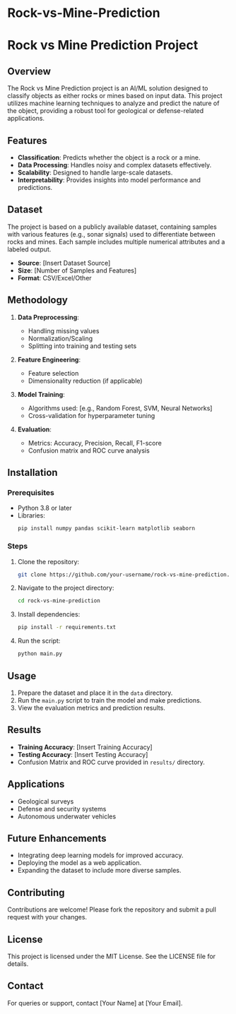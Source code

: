 # Rock-vs-Mine-Prediction

# Rock vs Mine Prediction Project

## Overview
The Rock vs Mine Prediction project is an AI/ML solution designed to classify objects as either rocks or mines based on input data. This project utilizes machine learning techniques to analyze and predict the nature of the object, providing a robust tool for geological or defense-related applications.

## Features
- **Classification**: Predicts whether the object is a rock or a mine.
- **Data Processing**: Handles noisy and complex datasets effectively.
- **Scalability**: Designed to handle large-scale datasets.
- **Interpretability**: Provides insights into model performance and predictions.

## Dataset
The project is based on a publicly available dataset, containing samples with various features (e.g., sonar signals) used to differentiate between rocks and mines. Each sample includes multiple numerical attributes and a labeled output.

- **Source**: [Insert Dataset Source]
- **Size**: [Number of Samples and Features]
- **Format**: CSV/Excel/Other

## Methodology
1. **Data Preprocessing**:
   - Handling missing values
   - Normalization/Scaling
   - Splitting into training and testing sets

2. **Feature Engineering**:
   - Feature selection
   - Dimensionality reduction (if applicable)

3. **Model Training**:
   - Algorithms used: [e.g., Random Forest, SVM, Neural Networks]
   - Cross-validation for hyperparameter tuning

4. **Evaluation**:
   - Metrics: Accuracy, Precision, Recall, F1-score
   - Confusion matrix and ROC curve analysis

## Installation
### Prerequisites
- Python 3.8 or later
- Libraries:
  ```
  pip install numpy pandas scikit-learn matplotlib seaborn
  ```

### Steps
1. Clone the repository:
   ```bash
   git clone https://github.com/your-username/rock-vs-mine-prediction.git
   ```
2. Navigate to the project directory:
   ```bash
   cd rock-vs-mine-prediction
   ```
3. Install dependencies:
   ```bash
   pip install -r requirements.txt
   ```
4. Run the script:
   ```bash
   python main.py
   ```

## Usage
1. Prepare the dataset and place it in the `data` directory.
2. Run the `main.py` script to train the model and make predictions.
3. View the evaluation metrics and prediction results.

## Results
- **Training Accuracy**: [Insert Training Accuracy]
- **Testing Accuracy**: [Insert Testing Accuracy]
- Confusion Matrix and ROC curve provided in `results/` directory.

## Applications
- Geological surveys
- Defense and security systems
- Autonomous underwater vehicles

## Future Enhancements
- Integrating deep learning models for improved accuracy.
- Deploying the model as a web application.
- Expanding the dataset to include more diverse samples.

## Contributing
Contributions are welcome! Please fork the repository and submit a pull request with your changes.

## License
This project is licensed under the MIT License. See the LICENSE file for details.

## Contact
For queries or support, contact [Your Name] at [Your Email].

